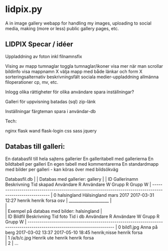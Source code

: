 # lidpix.py

A in image gallery webapp for handling my images, uploading to social
media, making (more or less) public gallery pages, etc.




LIDPIX
Specar / idéer
--------------

Uppladdning av foton
  inkl filnamnsfix
  
Vising av mapp
  tumnaglar
    toggla tumnaglar/ikoner
  visa mer när man scrollar
  bildinfo
  visa mappnamn X
  välja mapp med både länkar och form X
  sorteringsalternativ
  beskrivningsfält
  sociala medier-uppladdning
  allmänna filoperationer
    cp, mv, etc.
    
Inlogg
  olika rättigheter för olika användare
  spara inställningar?
    
Galleri för uppvisning
  batadas (sql)
  zip-länk
  
Inställningar
  färgteman
  spara i användar-db
 

Tech:

nginx
flask
  wand
  flask-login
css
  sass
jquery


Databas till galleri:
---------------------

En databasfil till hela sajtens gallerier
En galleritabell med gallerierna
En bildtabell per galleri
En egen tabell med kommentarerna
En standardmapp med bilder per galleri - kan köras över med bildsökväg


Databasfil.db
|
|  Databas med gallerier: gallery
|
|  ID    Gallerinamn  Beskrivning            Tid skapad        Användare R   Användare W   Grupp R   Grupp W
|  ---------------------------------------------------------------------------------------------------------
|  0     halsingland  Hälsingland mars 2017  2017-03-31 12:27  henrik        henrik        forsa     osv
|             \____________________
|                                  \
|                                   \
|  Exempel på databas med bilder: halsingland
|  
|  ID    Bildfil     Beskrivning   Tid foto          Tid i db          Användare R   Användare W   Grupp R   Grupp W
|  -------------------------------------------------------------------------------------------------------------------------
|  0     bild1.jpg   Anna på berg  2017-03-02 13:37  2017-05-10 18:45  henrik;nisse  henrik        forsa            
|  1     /a/b/c.jpg  Henrik ute                                        henrik        henrik        forsa            
|  2
|  ...

